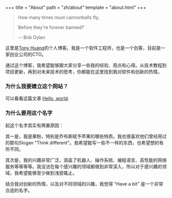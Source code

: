 +++
title = "About"
path = "zh/about"
template = "about.html"
+++

> How many times must cannonballs fly,
>
> Before they're forever banned?
>
> -- Bob Dylan

这里是[Tony Huang](https://twitter.com/greatony)的个人博客。我是一个软件工程师，也是一个创客，目前是一家创业公司的CTO。

通过这个博客，我希望能够跟大家分享一些我的经验、观点和心得。从技术教程到项目更新，再到对未来技术的思考，你都能在这里找到我对软件和创新的热情。

### 为什么我要建立这个网站？

可以看看这篇文章 [Hello, world](/zh/hello-world).

### 为什么要用这个名字

起这个名字其实有两重原因：

其一是，我是果粉，特别是乔布斯赋予苹果的哪些特质。我也很喜欢他们曾经用过的那句Slogan "Think different"。我希望能写一些不一样的东西，也希望想的有所不同。

其次是，我的兴趣非常广泛，涵盖了机器人、操作系统、编程语言、高性能的网络服务等等等等。我没法在每个感兴趣的领域都做到非常深入，所以对于感兴趣的领域，我希望能够至少做到浅尝辄止。

结合我对创新的热情，以及对不同领域的兴趣，我觉得 "Have a bit" 是一个非常合适的名字。
